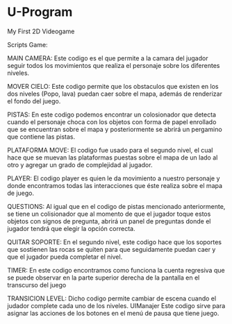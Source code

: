 # U-Program
 My First 2D Videogame 

Scripts Game:

MAIN CAMERA: 
Este codigo es el que permite a la camara del jugador seguir todos los movimientos que realiza el personaje sobre los diferentes niveles.

MOVER CIELO:
Este codigo permite que los obstaculos que existen en los dos niveles (Popo, lava) puedan caer sobre el mapa, además de renderizar el fondo del juego.

PISTAS:
En este codigo podemos encontrar un colosionador que detecta cuando el personaje choca con los objetos con forma de papel enrollado que se encuentran sobre el mapa y posteriormente se abrirá un pergamino que contiene las pistas.

PLATAFORMA MOVE:
El codigo fue usado para el segundo nivel, el cual hace que se muevan las plataformas puestas sobre el mapa de un lado al otro y agregar un grado de complejidad al jugador.

PLAYER:
El codigo player es quien le da movimiento a nuestro personaje y donde encontramos todas las interacciones que éste realiza sobre el mapa de juego.

QUESTIONS:
Al igual que en el codigo de pistas mencionado anteriormente, se tiene un colisionador que al momento de que el jugador toque estos objetos con signos de pregunta, abrirá un panel de preguntas donde el jugador tendrá que elegir la opción correcta.

QUITAR SOPORTE:
En el segundo nivel, este codigo hace que los soportes que sostienen las rocas se quiten para que seguidamente puedan caer y que el jugador pueda completar el nivel.

TIMER:
En este codigo encontramos como funciona la cuenta regresiva que se puede observar en la parte superior derecha de la pantalla en el transcurso del juego

TRANSICION LEVEL:
Dicho codigo permite cambiar de escena cuando el judador complete cada uno de los niveles.
UIManajer Este codigo sirve para asignar las acciones de los botones en el menú de pausa que tiene juego.
